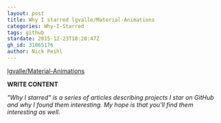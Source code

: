 ```yaml
---
layout: post
title: Why I starred lgvalle/Material-Animations
categories: Why-I-Starred
tags: github
stardate: 2015-12-23T18:28:47Z
gh_id: 31865176
author: Nick Peihl
---
```


[lgvalle/Material-Animations](https://github.com/lgvalle/Material-Animations)

**WRITE CONTENT**

*"Why I starred" is a series of articles describing projects I star on GitHub and why I found them interesting. My hope is that you'll find them interesting as well.*

